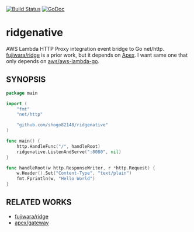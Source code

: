 [![Build Status](https://travis-ci.com/shogo82148/ridgenative.svg?branch=master)](https://travis-ci.com/shogo82148/ridgenative)
[![GoDoc](https://godoc.org/github.com/shogo82148/ridgenative?status.svg)](https://godoc.org/github.com/shogo82148/ridgenative)

# ridgenative
AWS Lambda HTTP Proxy integration event bridge to Go net/http.
[fujiwara/ridge](https://github.com/fujiwara/ridge) is a prior work, but it depends on [Apex](http://apex.run/).
I want same one that only depends on [aws/aws-lambda-go](https://github.com/aws/aws-lambda-go).

## SYNOPSIS

```go
package main

import (
	"fmt"
	"net/http"

	"github.com/shogo82148/ridgenative"
)

func main() {
	http.HandleFunc("/", handleRoot)
	ridgenative.ListenAndServe(":8080", nil)
}

func handleRoot(w http.ResponseWriter, r *http.Request) {
	w.Header().Set("Content-Type", "text/plain")
	fmt.Fprintln(w, "Hello World")
}
```

## RELATED WORKS

- [fujiwara/ridge](https://github.com/fujiwara/ridge)
- [apex/gateway](https://github.com/apex/gateway)

